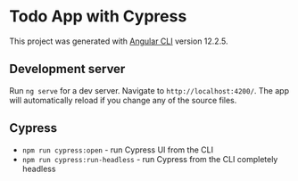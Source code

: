 # Todo App with Cypress

This project was generated with [Angular CLI](https://github.com/angular/angular-cli) version 12.2.5.

## Development server

Run `ng serve` for a dev server. Navigate to `http://localhost:4200/`. The app will automatically reload if you change any of the source files.

## Cypress

* `npm run cypress:open` - run Cypress UI from the CLI
* `npm run cypress:run-headless` - run Cypress from the CLI completely headless
